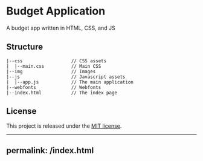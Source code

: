 # Budget Application

A budget app written in HTML, CSS, and JS

## Structure

```
|--css                  // CSS assets
|  |--main.css          // Main CSS
|--img                  // Images
|--js                   // Javascript assets
|  |--app.js            // The main application
|--webfonts             // Webfonts
|--index.html           // The index page
```

## License

This project is released under the [MIT license](LICENSE).


---
permalink: /index.html
---
